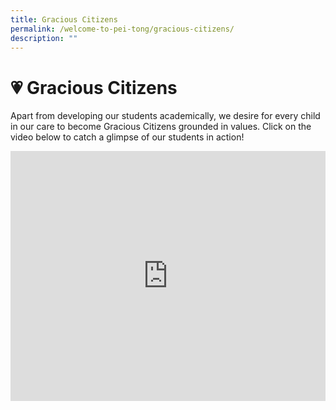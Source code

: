 ```yaml
---
title: Gracious Citizens
permalink: /welcome-to-pei-tong/gracious-citizens/
description: ""
---
```

# 💗 Gracious Citizens


Apart from developing our students academically, we desire for every child in our care to become Gracious Citizens grounded in values. Click on the video below to catch a glimpse of our students in action!

<iframe width="100%" height="400" src="https://www.youtube.com/embed/EhDoip3iG04" title="Pei Tong - 04 - Gracious Citizens" frameborder="0" allow="accelerometer; autoplay; clipboard-write; encrypted-media; gyroscope; picture-in-picture; web-share" allowfullscreen></iframe>